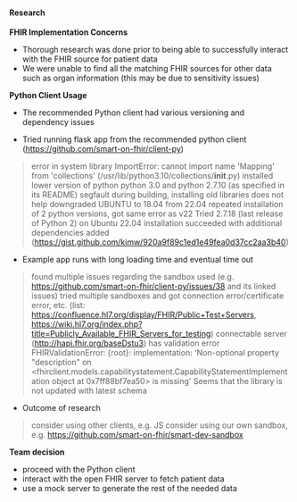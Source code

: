 #### Research

**FHIR Implementation Concerns**
- Thorough research was done prior to being able to successfully interact with the FHIR source for patient data
- We were unable to find all the matching FHIR sources for other data such as organ information (this may
be due to sensitivity issues)

**Python Client Usage**
- The recommended Python client had various versioning and dependency issues

- Tried running flask app from the recommended python client (https://github.com/smart-on-fhir/client-py)
> error in system library
ImportError: cannot import name 'Mapping' from 'collections' (/usr/lib/python3.10/collections/__init__.py)
> installed lower version of python
> python 3.0 and python 2.7.10 (as specified in its README)
> segfault during building, installing old libraries does not help
> downgraded UBUNTU to 18.04 from 22.04
> repeated installation of 2 python versions, got same error as v22
> Tried 2.7.18 (last release of Python 2) on Ubuntu 22.04
> installation succeeded with additional dependencies added (https://gist.github.com/kimw/920a9f89c1ed1e49fea0d37cc2aa3b40)
 
- Example app runs with long loading time and eventual time out
> found multiple issues regarding the sandbox used (e.g. https://github.com/smart-on-fhir/client-py/issues/38 and its linked issues)
> tried multiple sandboxes and got connection error/certificate error, etc. (list: https://confluence.hl7.org/display/FHIR/Public+Test+Servers, https://wiki.hl7.org/index.php?title=Publicly_Available_FHIR_Servers_for_testing)
> connectable server (http://hapi.fhir.org/baseDstu3) has validation error
FHIRValidationError: {root}:
  implementation:
    'Non-optional property "description" on <fhirclient.models.capabilitystatement.CapabilityStatementImplementation object at 0x7ff88bf7ea50> is missing'
> Seems that the library is not updated with latest schema
 
- Outcome of research
> consider using other clients, e.g. JS
> consider using our own sandbox, e.g. https://github.com/smart-on-fhir/smart-dev-sandbox

**Team decision**
- proceed with the Python client 
- interact with the open FHIR server to fetch patient data 
- use a mock server to generate the rest of the needed data
